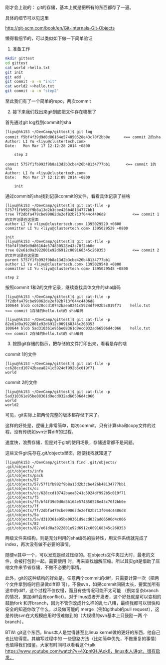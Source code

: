 刚才会上说的： git的存储，基本上就是把所有的东西都存了一遍。

具体的细节可以见这里

http://git-scm.com/book/en/Git-Internals-Git-Objects

懒得看细节的，可以类似如下做一下简单验证

1. 准备工作

```bash
mkdir gittest
cd gittest
cat world >hello.txt
git init
git add .
git commit -a -m "init"
cat world2 >>hello.txt
git commit -a -m "step2"
```

至此我们有了一个简单的repo，两次commit

2. 接下来我们找出来git到底把文件存在哪里了

首先通过git log找到commit的sha

```
[liyu@hk153 ~/DevCamp/gittest]$ git log
commit f5bf4f39d9d0d86164e574850528e43c70f2bb0e      <== commit 2的sha
Author: LI Yu <liyu@clustertech.com>
Date:   Mon Mar 17 12:12:28 2014 +0800

    step 2

commit 5757f1fb992f9b8a13d2b3cbe426b48134777bb1       <== commit 1的sha
Author: LI Yu <liyu@clustertech.com>
Date:   Mon Mar 17 12:12:09 2014 +0800

    init
```

通过commit的sha找到记录commit的文件，看看具体记录了些啥

```
[liyu@hk153 ~/DevCamp/gittest]$ git cat-file -p 5757f1fb992f9b8a13d2b3cbe426b48134777bb1
tree 7f2dbfa479cbe99062de2ef82b713f044c4406d8            <== commit 1的文件记录在这里面
author LI Yu <liyu@clustertech.com> 1395029529 +0800
committer LI Yu <liyu@clustertech.com> 1395029529 +0800

init
[liyu@hk153 ~/DevCamp/gittest]$ git cat-file -p f5bf4f39d9d0d86164e574850528e43c70f2bb0e
tree 82e61d0a3922801e92d6912c009168345c268353            <== commit 2的文件记录在这里面
parent 5757f1fb992f9b8a13d2b3cbe426b48134777bb1
author LI Yu <liyu@clustertech.com> 1395029548 +0800
committer LI Yu <liyu@clustertech.com> 1395029548 +0800

step 2
```

按照commit 1和2的文件记录，继续查找具体文件的sha编码

```
[liyu@hk153 ~/DevCamp/gittest]$ git cat-file -p 7f2dbfa479cbe99062de2ef82b713f044c4406d8
100644 blob cc628ccd10742baea8241c5924df992b5c019f71    hello.txt    <== commit 1存储的hello.txt的 sha编码

[liyu@hk153 ~/DevCamp/gittest]$ git cat-file -p 82e61d0a3922801e92d6912c009168345c268353
100644 blob 5ad310361e95be08361d9ecd032ad66506d4c066    hello.txt    <== commit 2存储的hello.txt的 sha编码
```

3. 按照git存储的指示，把存储的文件打印出来，看看是存的啥

commit 1的文件

```
[liyu@hk153 ~/DevCamp/gittest]$ git cat-file -p cc628ccd10742baea8241c5924df992b5c019f71
world
```

commit 2的文件

```
[liyu@hk153 ~/DevCamp/gittest]$ git cat-file -p 5ad310361e95be08361d9ecd032ad66506d4c066
world
world2
```

可见，git实际上把两份完整的版本都存储下来了。

这样的好处是，逻辑上非常简单，每次commit，只有计算sha和copy文件的过程，没有传统如svn计算diff的过程。

速度快，浪费存储，但是对于git的使用场景，存储通常都不是问题。

这些文件git先存在.git/objects里面，随便找找就知道了

```
[liyu@hk153 ~/DevCamp/gittest]$ find .git/objects/
.git/objects/
.git/objects/info
.git/objects/pack
.git/objects/57
.git/objects/57/57f1fb992f9b8a13d2b3cbe426b48134777bb1
.git/objects/cc
.git/objects/cc/628ccd10742baea8241c5924df992b5c019f71
.git/objects/f5
.git/objects/f5/bf4f39d9d0d86164e574850528e43c70f2bb0e
.git/objects/7f
.git/objects/7f/2dbfa479cbe99062de2ef82b713f044c4406d8
.git/objects/5a
.git/objects/5a/d310361e95be08361d9ecd032ad66506d4c066
.git/objects/82
.git/objects/82/e61d0a3922801e92d6912c009168345c268353
```

两级文件夹结构，则是充分利用的sha编码的独特性，用文件系统就完成了index，再次没有做不必要的事情。

随便vi其中一个，可以发现是经过压缩的。在objects文件夹过大时，最老的文件，会被打包到一起。需要使用 时，再来查找加解压缩。所以其实git是借助了压缩文件来节省存储，不做不必要的事情。

此外，git的这种结构的好处是，任意两个commit的diff，只需要计算一次（把两个文件拿到临时目录做diff即 可）。不像svn，如果commit间隔太长，要累加所有途中的diff，这个过程不仅仅慢，而且有些情况可能不太可能 （例如复杂branch的情况，累加diff会有conflict）。对于linus或者开发者，这个好处就是可以变相的鼓励fork 和开branch，因为不管你改成什么样的乱七八糟，最终我都可以很快和安全的知道你改了什么，以及做可能的 merge（例如github的pull request），这是传统svn在大规模应用时很难做到的（大规模的svn基本上只鼓励一两 个branch）。

BTW: git这个东西，linus本人是觉得甚至比linux kernel做的更好的东西，他自己也比较得意。其编写过程中的 一些思路方法（比如简单优先，不做重复的事情）也值得我们借鉴。大家有时间可以看看这个talk https://www.youtube.com/watch?v=4XpnKHJAok8，linus本人讲git，很有启发。
